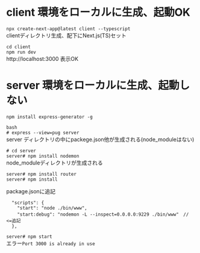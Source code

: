 # client 環境をローカルに生成、起動OK  
  
```npx create-next-app@latest client --typescript```  
clientディレクトリ生成、配下にNext.js(TS)セット  
  
```cd client```  
```npm run dev```  
http://localhost:3000 表示OK  
  
  
  
# server 環境をローカルに生成、起動しない  
  
```npm install express-generator -g```  
  
```bash```  
```# express --view=pug server```  
server ディレクトリの中にpackege.json他が生成される(node_moduleはない)  
  
```# cd server```  
```server# npm install nodemon```  
node_moduleディレクトリが生成される  
  
```server# npm install router```  
```server# npm install```  
  
package.jsonに追記  
```  
  "scripts": {
    "start": "node ./bin/www",
    "start:debug": "nodemon -L --inspect=0.0.0.0:9229 ./bin/www"　// <=追記
  },
```  
  
```server# npm start```  
エラー```Port 3000 is already in use```  
